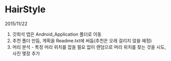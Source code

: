 # HairStyle
2015/11/22
1. 갓희석 앱은 Android_Application 폴더로 이동
2. 추천 폴더 만듬, 계획을 Readme.txt에 써둠(추천은 오래 걸리지 않을 예정)
3. 머리 분석 - 특정 머리 위치를 잡을 필요 없이 랜덤으로 머리 위치를 찾는 것을 시도, 사진 몇장 추가
